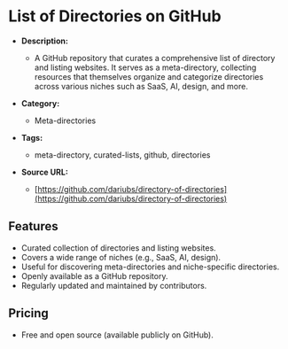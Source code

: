 # List of Directories on GitHub

- **Description:**
  - A GitHub repository that curates a comprehensive list of directory and listing websites. It serves as a meta-directory, collecting resources that themselves organize and categorize directories across various niches such as SaaS, AI, design, and more.

- **Category:**
  - Meta-directories

- **Tags:**
  - meta-directory, curated-lists, github, directories

- **Source URL:**
  - [https://github.com/dariubs/directory-of-directories](https://github.com/dariubs/directory-of-directories)

## Features
- Curated collection of directories and listing websites.
- Covers a wide range of niches (e.g., SaaS, AI, design).
- Useful for discovering meta-directories and niche-specific directories.
- Openly available as a GitHub repository.
- Regularly updated and maintained by contributors.

## Pricing
- Free and open source (available publicly on GitHub).